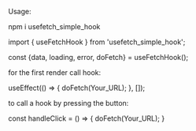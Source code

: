 Usage:

npm i usefetch_simple_hook

import { useFetchHook } from 'usefetch_simple_hook';

const {data, loading, error, doFetch} = useFetchHook();

for the first render call hook:

useEffect(() => {
doFetch(Your_URL);
}, []);

to call a hook by pressing the button:

const handleClick = () => {
doFetch(Your_URL);
}
